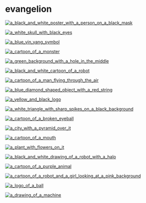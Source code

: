 # evangelion

<a href="a_black_and_white_poster_with_a_person_on_a_black_mask.jpg"><img alt="a_black_and_white_poster_with_a_person_on_a_black_mask" src="a_black_and_white_poster_with_a_person_on_a_black_mask.jpg"></a>

<a href="a_white_skull_with_black_eyes.jpg"><img alt="a_white_skull_with_black_eyes" src="a_white_skull_with_black_eyes.jpg"></a>

<a href="a_blue_yin_yang_symbol.jpg"><img alt="a_blue_yin_yang_symbol" src="a_blue_yin_yang_symbol.jpg"></a>

<a href="a_cartoon_of_a_monster.png"><img alt="a_cartoon_of_a_monster" src="a_cartoon_of_a_monster.png"></a>

<a href="a_green_background_with_a_hole_in_the_middle.jpg"><img alt="a_green_background_with_a_hole_in_the_middle" src="a_green_background_with_a_hole_in_the_middle.jpg"></a>

<a href="a_black_and_white_cartoon_of_a_robot.jpg"><img alt="a_black_and_white_cartoon_of_a_robot" src="a_black_and_white_cartoon_of_a_robot.jpg"></a>

<a href="a_cartoon_of_a_man_flying_through_the_air.jpg"><img alt="a_cartoon_of_a_man_flying_through_the_air" src="a_cartoon_of_a_man_flying_through_the_air.jpg"></a>

<a href="a_blue_diamond_shaped_object_with_a_red_string.jpg"><img alt="a_blue_diamond_shaped_object_with_a_red_string" src="a_blue_diamond_shaped_object_with_a_red_string.jpg"></a>

<a href="a_yellow_and_black_logo.png"><img alt="a_yellow_and_black_logo" src="a_yellow_and_black_logo.png"></a>

<a href="a_white_triangle_with_sharp_spikes_on_a_black_background.jpg"><img alt="a_white_triangle_with_sharp_spikes_on_a_black_background" src="a_white_triangle_with_sharp_spikes_on_a_black_background.jpg"></a>

<a href="a_cartoon_of_a_broken_eyeball.jpg"><img alt="a_cartoon_of_a_broken_eyeball" src="a_cartoon_of_a_broken_eyeball.jpg"></a>

<a href="a_city_with_a_pyramid_over_it.jpg"><img alt="a_city_with_a_pyramid_over_it" src="a_city_with_a_pyramid_over_it.jpg"></a>

<a href="a_cartoon_of_a_mouth.jpg"><img alt="a_cartoon_of_a_mouth" src="a_cartoon_of_a_mouth.jpg"></a>

<a href="a_plant_with_flowers_on_it.png"><img alt="a_plant_with_flowers_on_it" src="a_plant_with_flowers_on_it.png"></a>

<a href="a_black_and_white_drawing_of_a_robot_with_a_halo.png"><img alt="a_black_and_white_drawing_of_a_robot_with_a_halo" src="a_black_and_white_drawing_of_a_robot_with_a_halo.png"></a>

<a href="a_cartoon_of_a_purple_animal.jpg"><img alt="a_cartoon_of_a_purple_animal" src="a_cartoon_of_a_purple_animal.jpg"></a>

<a href="a_cartoon_of_a_robot_and_a_girl_looking_at_a_pink_background.png"><img alt="a_cartoon_of_a_robot_and_a_girl_looking_at_a_pink_background" src="a_cartoon_of_a_robot_and_a_girl_looking_at_a_pink_background.png"></a>

<a href="a_logo_of_a_ball.jpg"><img alt="a_logo_of_a_ball" src="a_logo_of_a_ball.jpg"></a>

<a href="a_drawing_of_a_machine.jpg"><img alt="a_drawing_of_a_machine" src="a_drawing_of_a_machine.jpg"></a>

